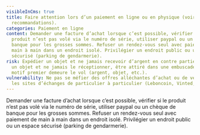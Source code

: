 ```yaml
---
visibleInCms: true
title: Faire attention lors d’un paiement en ligne ou en physique (voir
  recommandations).
categories: Paiement en ligne
content: Demander une facture d’achat lorsque c’est possible, vérifier si le
  produit n’est pas volé via le numéro de série, utiliser paypal ou un chèque de
  banque pour les grosses sommes. Refuser un rendez-vous seul avec paiement de
  main à main dans un endroit isolé. Privilégier un endroit public ou un espace
  sécurisé (parking de gendarmerie).
risk: Expédier un objet et ne jamais recevoir d’argent en contre partie, acheter
  un objet et ne jamais le réceptionner, être attiré dans une embuscade dont le
  motif premier demeure le vol (argent, objet, etc.).
vulnerability: Ne pas se méfier des offres alléchantes d’achat ou de vente sur
  les sites d’échanges de particulier à particulier (Leboncoin, Vinted, etc.).
---
```

<!--StartFragment-->

Demander une facture d’achat lorsque c’est possible, vérifier si le produit n’est pas volé via le numéro de série, utiliser paypal ou un chèque de banque pour les grosses sommes. Refuser un rendez-vous seul avec paiement de main à main dans un endroit isolé. Privilégier un endroit public ou un espace sécurisé (parking de gendarmerie).

<!--EndFragment-->